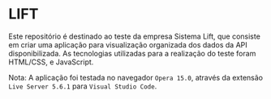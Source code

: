 # LIFT
Este repositório é destinado ao teste da empresa Sistema Lift, que consiste em criar uma aplicação para visualização organizada dos dados da API disponibilizada.
As tecnologias utilizadas para a realização do teste foram HTML/CSS, e JavaScript.

Nota: A aplicação foi testada no navegador `Opera 15.0`, através da extensão `Live Server 5.6.1` para `Visual Studio Code`.
